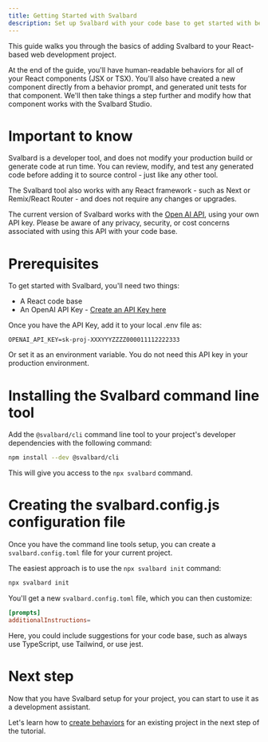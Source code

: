 ```yaml
---
title: Getting Started with Svalbard
description: Set up Svalbard with your code base to get started with behavior-driven development
---
```


This guide walks you through the basics of adding Svalbard to your React-based web development project.

At the end of the guide, you'll have human-readable behaviors for all of your React components (JSX or TSX). You'll also have created a new component directly from a behavior prompt, and generated unit tests for that component. We'll then take things a step further and modify how that component works with the Svalbard Studio.

# Important to know

Svalbard is a developer tool, and does not modify your production build or generate code at run time. You can review, modify, and test any generated code before adding it to source control - just like any other tool.

The Svalbard tool also works with any React framework - such as Next or Remix/React Router - and does not require any changes or upgrades.

The current version of Svalbard works with the [Open AI API](https://platform.openai.com/docs/overview), using your own API key. Please be aware of any privacy, security, or cost concerns associated with using this API with your code base.

# Prerequisites

To get started with Svalbard, you'll need two things:
* A React code base
* An OpenAI API Key - [Create an API Key here](https://platform.openai.com/api-keys)

Once you have the API Key, add it to your local .env file as:

```
OPENAI_API_KEY=sk-proj-XXXYYYZZZZ000011112222333
```

Or set it as an environment variable. You do not need this API key in your production environment.

# Installing the Svalbard command line tool

Add the `@svalbard/cli` command line tool to your project's developer dependencies with the following command:

```bash
npm install --dev @svalbard/cli
```

This will give you access to the `npx svalbard` command.

# Creating the svalbard.config.js configuration file

Once you have the command line tools setup, you can create a `svalbard.config.toml` file for your current project.

The easiest approach is to use the `npx svalbard init` command:

```bash
npx svalbard init
```

You'll get a new `svalbard.config.toml` file, which you can then customize:

```toml
[prompts]
additionalInstructions=
```

Here, you could include suggestions for your code base, such as always use TypeScript, use Tailwind, or use jest.

# Next step

Now that you have Svalbard setup for your project, you can start to use it as a development assistant.

Let's learn how to [create behaviors](/guides/create-behaviors) for an existing project in the next step of the tutorial.